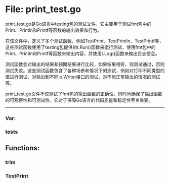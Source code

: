 # File: print_test.go

print_test.go是Go语言中testing包的测试文件，它主要用于测试fmt包中的Print、Println和Printf等函数的输出效果和行为。

在该文件中，定义了多个测试函数，例如TestPrint、TestPrintln、TestPrintf等，这些测试函数使用了testing包提供的t.Run()函数来运行测试，使用fmt包中的Print、Println和Printf等函数来输出内容，并使用t.Log()函数来输出日志信息。

测试函数会对输出的结果和预期结果进行比较，如果结果相符，则测试通过，否则测试失败。这些测试函数包含了各种场景和情况下的测试，例如对打印不同类型的值进行测试、对输出到不同io.Writer接口的测试、对不能正常输出的情况的测试等。

print_test.go文件不仅测试了fmt包的输出函数的正确性，同时也确保了输出函数的可观察性和可测试性。它对于保障Go语言的代码质量和稳定性至关重要。




---

### Var:

### tests





## Functions:

### trim





### TestPrint





